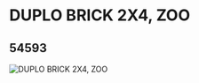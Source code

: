 # DUPLO BRICK 2X4, ZOO
## 54593
![DUPLO BRICK 2X4, ZOO](https://lc-www-live-s.legocdn.com/media/bricks/5/2/4287286.jpg)